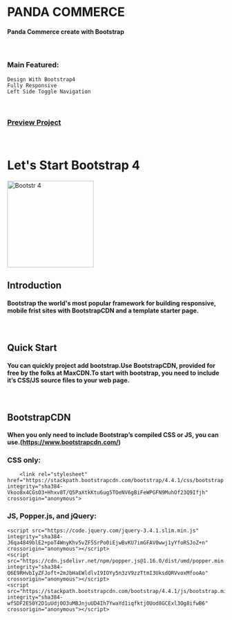 # PANDA COMMERCE

#### Panda Commerce create with Bootstrap

<br />

### Main Featured:
    Design With Bootstrap4
    Fully Responsive 
    Left Side Toggle Navigation

<br />

### [Preview Project](https://romanakhatun.github.io/online-shoping/)

  <br/>                          
                            
# Let's Start Bootstrap 4

<img src="https://gumpyguy.files.wordpress.com/2019/07/boostrap-4.png?resize=334%2C334" data-canonical-src="https://gumpyguy.files.wordpress.com/2019/07/boostrap-4.png?resize=334%2C334" width="200" height="200" title="Bootstr 4"/>

<br/>

## Introduction

#### Bootstrap the world's most popular framework for building responsive, mobile frist sites with BootstrapCDN and a template starter page.
<br/>

## Quick Start

#### You can quickly project add bootstrap.Use BootstrapCDN, provided for free by the folks at MaxCDN.To start with bootstrap, you need to include it’s CSS/JS source files to your web page.

<br/>

## BootstrapCDN

#### When you only need to include Bootstrap’s compiled CSS or JS, you can use.(https://www.bootstrapcdn.com/)

### CSS only:
        <link rel="stylesheet" href="https://stackpath.bootstrapcdn.com/bootstrap/4.4.1/css/bootstrap.min.css" integrity="sha384-Vkoo8x4CGsO3+Hhxv8T/Q5PaXtkKtu6ug5TOeNV6gBiFeWPGFN9MuhOf23Q9Ifjh" crossorigin="anonymous">

### JS, Popper.js, and jQuery:
    <script src="https://code.jquery.com/jquery-3.4.1.slim.min.js" integrity="sha384-J6qa4849blE2+poT4WnyKhv5vZF5SrPo0iEjwBvKU7imGFAV0wwj1yYfoRSJoZ+n" crossorigin="anonymous"></script>
    <script src="https://cdn.jsdelivr.net/npm/popper.js@1.16.0/dist/umd/popper.min.js" integrity="sha384-Q6E9RHvbIyZFJoft+2mJbHaEWldlvI9IOYy5n3zV9zzTtmI3UksdQRVvoxMfooAo" crossorigin="anonymous"></script>
    <script src="https://stackpath.bootstrapcdn.com/bootstrap/4.4.1/js/bootstrap.min.js" integrity="sha384-wfSDF2E50Y2D1uUdj0O3uMBJnjuUD4Ih7YwaYd1iqfktj0Uod8GCExl3Og8ifwB6" crossorigin="anonymous"></script>
